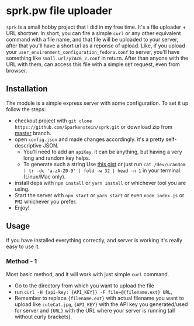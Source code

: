# sprk.pw file uploader

`sprk` is a small hobby project that I did in my free time. It's a file uploader + URL shortner. In short, you can fire a simple `curl` or any other equivalent command with a file name, and that file will be uploaded to your server, after that you'll have a short url as a reponse of upload. Like, if you upload your `user_environment_configuration_fedora.conf` to server, you'll have something like `small.url/y7Ac6_2.conf` in return. After than anyone with the URL with them, can access this file with a simple `GET` request, even from browser. 

## Installation

The module is a simple express server with some configuration. To set it up follow the steps:

  - checkout project with `git clone https://github.com/Sparkenstein/sprk.git` or download zip from [master](https://github.com/Sparkenstein/sprk/archive/master.zip) branch.
  - open `config.json` and made changes accordingly. it's a pretty self-descriptive JSON.
    - You'll need to add an `apiKey`. it can be anything, but having a very long and random key helps.
    - To generate such a string Use [this gist](https://gist.github.com/earthgecko/3089509) or just run `cat /dev/urandom | tr -dc 'a-zA-Z0-9' | fold -w 32 | head -n 1` in your terminal (Linux/Mac only).  
  - install deps with `npm install` or `yarn install` or whichever tool you are using.
  - Start the server with `npm start` or `yarn start` or even `node index.js` or `PM2` whichever you prefer. 
  - Enjoy!

## Usage
If you have installed everything correctly, and server is working it's really easy to use it.

### Method - 1
Most basic method, and it will work with just simple `curl` command.
- Go to the directory from which you want to upload the file
- run `curl -H {api-key: {API_KEY}} -F file=@{filename.ext} URL`, 
- Remember to replace `{filename.ext}` with actual filename you want to upload like `cuteCat.jpg`, `{API_KEY}` with the API key you generated/used for server and `{URL}` with the URL where your server is running  (all without curly brackets). 
